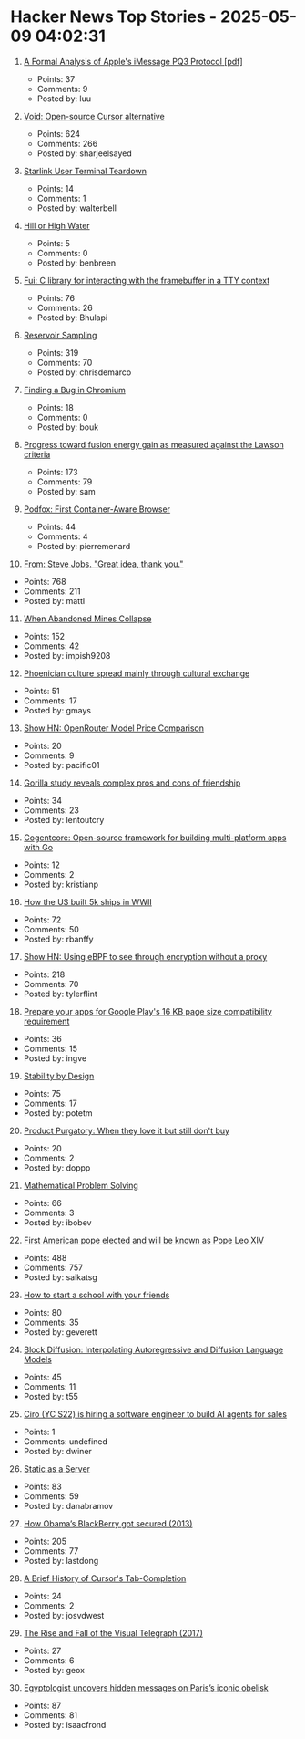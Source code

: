 # Hacker News Top Stories - 2025-05-09 04:02:31

1. [A Formal Analysis of Apple's iMessage PQ3 Protocol [pdf]](https://www.usenix.org/system/files/conference/usenixsecurity25/sec25cycle1-prepub-595-linker.pdf)
   - Points: 37
   - Comments: 9
   - Posted by: luu

2. [Void: Open-source Cursor alternative](https://github.com/voideditor/void)
   - Points: 624
   - Comments: 266
   - Posted by: sharjeelsayed

3. [Starlink User Terminal Teardown](https://www.darknavy.org/blog/a_first_glimpse_of_the_starlink_user_ternimal/)
   - Points: 14
   - Comments: 1
   - Posted by: walterbell

4. [Hill or High Water](https://royalsociety.org/blog/2025/05/hill-or-high-water/)
   - Points: 5
   - Comments: 0
   - Posted by: benbreen

5. [Fui: C library for interacting with the framebuffer in a TTY context](https://github.com/martinfama/fui)
   - Points: 76
   - Comments: 26
   - Posted by: Bhulapi

6. [Reservoir Sampling](https://samwho.dev/reservoir-sampling/)
   - Points: 319
   - Comments: 70
   - Posted by: chrisdemarco

7. [Finding a Bug in Chromium](https://bou.ke/blog/chromium-bug/)
   - Points: 18
   - Comments: 0
   - Posted by: bouk

8. [Progress toward fusion energy gain as measured against the Lawson criteria](https://www.fusionenergybase.com/articles/continuing-progress-toward-fusion-energy-breakeven-and-gain-as-measured-against-the-lawson-criteria)
   - Points: 173
   - Comments: 79
   - Posted by: sam

9. [Podfox: First Container-Aware Browser](https://val.packett.cool/blog/podfox/)
   - Points: 44
   - Comments: 4
   - Posted by: pierremenard

10. [From: Steve Jobs. "Great idea, thank you."](https://blog.hayman.net/2025/05/06/from-steve-jobs-great-idea.html)
   - Points: 768
   - Comments: 211
   - Posted by: mattl

11. [When Abandoned Mines Collapse](https://practical.engineering/blog/2025/5/6/when-abandoned-mines-collapse)
   - Points: 152
   - Comments: 42
   - Posted by: impish9208

12. [Phoenician culture spread mainly through cultural exchange](https://www.mpg.de/24574685/0422-evan-phoenician-culture-spread-mainly-through-cultural-exchange-150495-x)
   - Points: 51
   - Comments: 17
   - Posted by: gmays

13. [Show HN: OpenRouter Model Price Comparison](https://compare-openrouter-models.pages.dev/)
   - Points: 20
   - Comments: 9
   - Posted by: pacific01

14. [Gorilla study reveals complex pros and cons of friendship](https://www.sciencedaily.com/releases/2025/05/250505170816.htm)
   - Points: 34
   - Comments: 23
   - Posted by: lentoutcry

15. [Cogentcore: Open-source framework for building multi-platform apps with Go](https://github.com/cogentcore/core)
   - Points: 12
   - Comments: 2
   - Posted by: kristianp

16. [How the US built 5k ships in WWII](https://www.construction-physics.com/p/how-the-us-built-5000-ships-in-wwii)
   - Points: 72
   - Comments: 50
   - Posted by: rbanffy

17. [Show HN: Using eBPF to see through encryption without a proxy](https://github.com/qpoint-io/qtap)
   - Points: 218
   - Comments: 70
   - Posted by: tylerflint

18. [Prepare your apps for Google Play's 16 KB page size compatibility requirement](https://android-developers.googleblog.com/2025/05/prepare-play-apps-for-devices-with-16kb-page-size.html)
   - Points: 36
   - Comments: 15
   - Posted by: ingve

19. [Stability by Design](https://potetm.com/devtalk/stability-by-design.html)
   - Points: 75
   - Comments: 17
   - Posted by: potetm

20. [Product Purgatory: When they love it but still don't buy](https://longform.asmartbear.com/purgatory/)
   - Points: 20
   - Comments: 2
   - Posted by: doppp

21. [Mathematical Problem Solving](https://www.cip.ifi.lmu.de/~grinberg/t/20f/)
   - Points: 66
   - Comments: 3
   - Posted by: ibobev

22. [First American pope elected and will be known as Pope Leo XIV](https://www.cnn.com/world/live-news/new-pope-conclave-day-two-05-08-25)
   - Points: 488
   - Comments: 757
   - Posted by: saikatsg

23. [How to start a school with your friends](https://prigoose.substack.com/p/how-to-start-a-university)
   - Points: 80
   - Comments: 35
   - Posted by: geverett

24. [Block Diffusion: Interpolating Autoregressive and Diffusion Language Models](https://m-arriola.com/bd3lms/)
   - Points: 45
   - Comments: 11
   - Posted by: t55

25. [Ciro (YC S22) is hiring a software engineer to build AI agents for sales](https://www.ycombinator.com/companies/ciro/jobs)
   - Points: 1
   - Comments: undefined
   - Posted by: dwiner

26. [Static as a Server](https://overreacted.io/static-as-a-server/)
   - Points: 83
   - Comments: 59
   - Posted by: danabramov

27. [How Obama’s BlackBerry got secured (2013)](https://www.electrospaces.net/2013/04/how-obamas-blackberry-got-secured.html)
   - Points: 205
   - Comments: 77
   - Posted by: lastdong

28. [A Brief History of Cursor's Tab-Completion](https://www.coplay.dev/blog/a-brief-history-of-cursor-s-tab-completion)
   - Points: 24
   - Comments: 2
   - Posted by: josvdwest

29. [The Rise and Fall of the Visual Telegraph (2017)](https://parisianfields.com/2017/11/05/the-rise-and-fall-of-the-visual-telegraph/)
   - Points: 27
   - Comments: 6
   - Posted by: geox

30. [Egyptologist uncovers hidden messages on Paris’s iconic obelisk](https://news.artnet.com/art-world/hidden-messages-paris-luxor-obelisk-2636508)
   - Points: 87
   - Comments: 81
   - Posted by: isaacfrond

